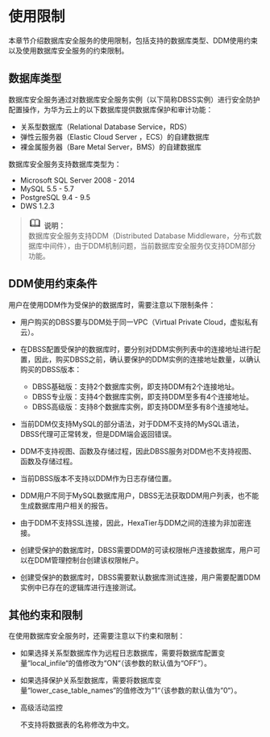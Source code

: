 # 使用限制<a name="ZH-CN_TOPIC_0119032229"></a>

本章节介绍数据库安全服务的使用限制，包括支持的数据库类型、DDM使用约束以及使用数据库安全服务的约束限制。

## 数据库类型<a name="section57041211518"></a>

数据库安全服务通过对数据库安全服务实例（以下简称DBSS实例）进行安全防护配置操作，为华为云上的以下数据库提供数据库保护和审计功能：

-   关系型数据库（Relational Database Service，RDS）
-   弹性云服务器（Elastic Cloud Server ，ECS）的自建数据库
-   裸金属服务器（Bare Metal Server，BMS）的自建数据库

数据库安全服务支持数据库类型为：

-   Microsoft SQL Server 2008 - 2014
-   MySQL 5.5 - 5.7
-   PostgreSQL 9.4 - 9.5
-   DWS 1.2.3

>![](public_sys-resources/icon-note.gif) **说明：**   
>数据库安全服务支持DDM（Distributed Database Middleware，分布式数据库中间件），由于DDM机制问题，当前数据库安全服务仅支持DDM部分功能。  

## DDM使用约束条件<a name="section10296193014155"></a>

用户在使用DDM作为受保护的数据库时，需要注意以下限制条件：

-   用户购买的DBSS要与DDM处于同一VPC（Virtual Private Cloud，虚拟私有云）。
-   在DBSS配置受保护的数据库时，要分别对DDM实例列表中的连接地址进行配置，因此，购买DBSS之前，确认要保护的DDM实例的连接地址数量，以确认购买的DBSS版本：
    -   DBSS基础版：支持2个数据库实例，即支持DDM有2个连接地址。
    -   DBSS专业版：支持4个数据库实例，即支持DDM至多有4个连接地址。
    -   DBSS高级版：支持8个数据库实例，即支持DDM至多有8个连接地址。

-   当前DDM仅支持MySQL的部分语法，对于DDM不支持的MySQL语法， DBSS代理可正常转发，但是DDM端会返回错误。
-   DDM不支持视图、函数及存储过程，因此DBSS服务对DDM也不支持视图、函数及存储过程。
-   当前DBSS版本不支持以DDM作为日志存储位置。
-   DDM用户不同于MySQL数据库用户，DBSS无法获取DDM用户列表，也不能生成数据库用户相关的报告。
-   由于DDM不支持SSL连接，因此，HexaTier与DDM之间的连接为非加密连接。
-   创建受保护的数据库时，DBSS需要DDM的可读权限帐户连接数据库，用户可以在DDM管理控制台创建该权限帐户。
-   创建受保护的数据库时，DBSS需要默认数据库测试连接，用户需要配置DDM实例中已存在的逻辑库进行连接测试。

## 其他约束和限制<a name="section1446222781710"></a>

在使用数据库安全服务时，还需要注意以下约束和限制：

-   如果选择关系型数据库作为远程日志数据库，需要将数据库配置变量“local\_infile“的值修改为“ON“（该参数的默认值为“OFF“）。
-   如果选择保护关系型数据库，需要将数据库变量“lower\_case\_table\_names“的值修改为“1“（该参数的默认值为“0“）。
-   高级活动监控

    不支持将数据表的名称修改为中文。


